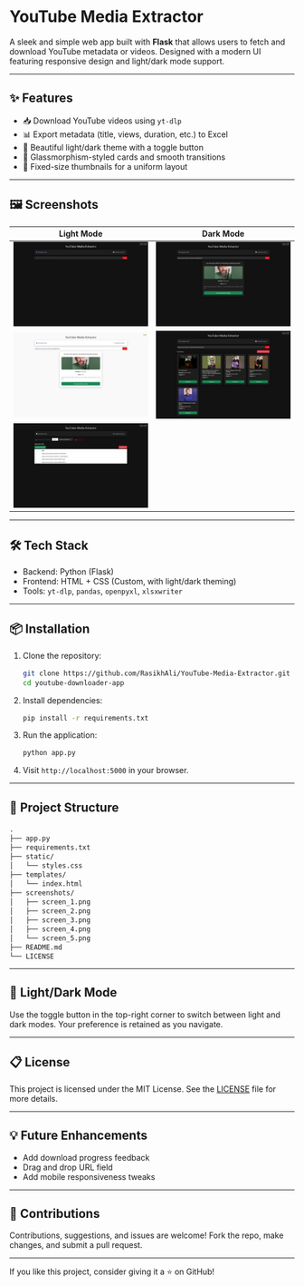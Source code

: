 # YouTube Media Extractor

A sleek and simple web app built with **Flask** that allows users to fetch and download YouTube metadata or videos. Designed with a modern UI featuring responsive design and light/dark mode support.

---

## ✨ Features

- 📥 Download YouTube videos using `yt-dlp`
- 📊 Export metadata (title, views, duration, etc.) to Excel
- 🎨 Beautiful light/dark theme with a toggle button
- 🧊 Glassmorphism-styled cards and smooth transitions
- 📸 Fixed-size thumbnails for a uniform layout

---

## 🖼️ Screenshots

| Light Mode | Dark Mode |
|------------|-----------|
| ![Light Mode 1](screens/screen_1.png) | ![Dark Mode 1](screens/screen_2.png) |
| ![Light Mode 2](screens/screen_3.png) | ![Dark Mode 2](screens/screen_4.png) |
| ![Download View](screens/screen_5.png) | |


---

## 🛠 Tech Stack

- Backend: Python (Flask)
- Frontend: HTML + CSS (Custom, with light/dark theming)
- Tools: `yt-dlp`, `pandas`, `openpyxl`, `xlsxwriter`

---

## 📦 Installation

1. Clone the repository:
   ```bash
   git clone https://github.com/RasikhAli/YouTube-Media-Extractor.git
   cd youtube-downloader-app
   ```

2. Install dependencies:

   ```bash
   pip install -r requirements.txt
   ```

3. Run the application:

   ```bash
   python app.py
   ```

4. Visit `http://localhost:5000` in your browser.

---

## 📁 Project Structure

```
.
├── app.py
├── requirements.txt
├── static/
│   └── styles.css
├── templates/
│   └── index.html
├── screenshots/
│   ├── screen_1.png
│   ├── screen_2.png
│   ├── screen_3.png
│   ├── screen_4.png
│   └── screen_5.png
├── README.md
└── LICENSE
```

---

## 🔄 Light/Dark Mode

Use the toggle button in the top-right corner to switch between light and dark modes. Your preference is retained as you navigate.

---

## 📋 License

This project is licensed under the MIT License. See the [LICENSE](LICENSE) file for more details.

---

## 💡 Future Enhancements

* Add download progress feedback
* Drag and drop URL field
* Add mobile responsiveness tweaks

---

## 🤝 Contributions

Contributions, suggestions, and issues are welcome! Fork the repo, make changes, and submit a pull request.

---

If you like this project, consider giving it a ⭐ on GitHub!
